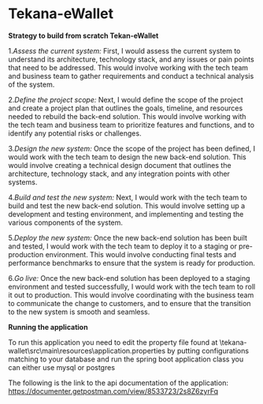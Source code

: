 # Tekana-eWallet
**Strategy to build from scratch Tekan-eWallet**

1.*Assess the current system:* First, I would assess the current system to understand its architecture, technology stack, and any issues or pain points that need to be addressed. This would involve working with the tech team and business team to gather requirements and conduct a technical analysis of the system.

2.*Define the project scope:* Next, I would define the scope of the project and create a project plan that outlines the goals, timeline, and resources needed to rebuild the back-end solution. This would involve working with the tech team and business team to prioritize features and functions, and to identify any potential risks or challenges.

3.*Design the new system:* Once the scope of the project has been defined, I would work with the tech team to design the new back-end solution. This would involve creating a technical design document that outlines the architecture, technology stack, and any integration points with other systems.

4.*Build and test the new system:* Next, I would work with the tech team to build and test the new back-end solution. This would involve setting up a development and testing environment, and implementing and testing the various components of the system.

5.*Deploy the new system:* Once the new back-end solution has been built and tested, I would work with the tech team to deploy it to a staging or pre-production environment. This would involve conducting final tests and performance benchmarks to ensure that the system is ready for production.

6.*Go live:* Once the new back-end solution has been deployed to a staging environment and tested successfully, I would work with the tech team to roll it out to production. This would involve coordinating with the business team to communicate the change to customers, and to ensure that the transition to the new system is smooth and seamless.



**Running the application**


To run this application you need to edit the property file found at \tekana-wallet\src\main\resources\application.properties 
by putting configurations matching to your database and run the spring boot application class  you can either use mysql or postgres

The following is the link to the api documentation of the application: https://documenter.getpostman.com/view/8533723/2s8Z6zyrFq

